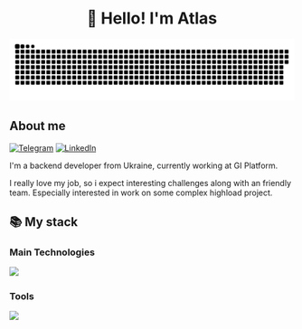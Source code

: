 <h1 align="center">👋 Hello! I'm Atlas </h1>

<p align="center">
 <img width="600" src="assets/github-snake.svg" alt="snake"/>
</p>

## About me
[![Telegram](https://img.shields.io/badge/-Telegram-2CA5E0?style=flat&logo=telegram&logoColor=white)](https://t.me/AtIasShrugged)
[![LinkedIn](https://img.shields.io/badge/-LinkedIn-0A66C2?style=flat&logo=linkedin&logoColor=white)](https://www.linkedin.com/in/atlasshrugged8/)

I'm a backend developer from Ukraine, currently working at GI Platform.  

I really love my job, so i expect interesting challenges along with an friendly team. Especially interested in work on some complex highload project.

  <summary><h2><b>📚 My stack</b></h2></summary>
  <p>
    <h3>Main Technologies</h3>
    <img src="https://skillicons.dev/icons?i=go,postgres,mongodb,rabbitmq,redis,graphql,nodejs,js,ts,vue&perline=5" />
    <h3>Tools</h3>
    <img src="https://skillicons.dev/icons?i=linux,docker,kubernetes,git,gitlab&perline=5" />
    <br>
  </p>
